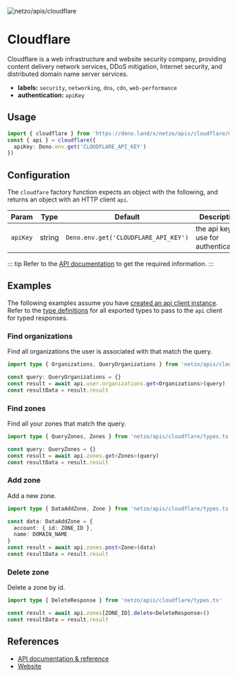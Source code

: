 <img src="https://raw.githubusercontent.com/netzo/netzo/main/assets/apis/cloudflare.svg" alt="netzo/apis/cloudflare" class="mb-5 w-75px">

# Cloudflare

Cloudflare is a web infrastructure and website security company, providing content delivery network services, DDoS mitigation, Internet security, and distributed domain name server services.

- **labels:** `security`, `networking`, `dns`, `cdn`, `web-performance`
- **authentication:** `apiKey`

## Usage

```ts
import { cloudflare } from 'https://deno.land/x/netzo/apis/cloudflare/mod.ts'
const { api } = cloudflare({
  apiKey: Deno.env.get('CLOUDFLARE_API_KEY')
})
```

## Configuration

The `cloudfare` factory function expects an object with the following, and returns an object with an HTTP client `api`.

| Param    | Type   | Default                              | Description                           |
|----------|--------|--------------------------------------|---------------------------------------|
| `apiKey` | string | `Deno.env.get('CLOUDFLARE_API_KEY')` | the api key to use for authentication |


::: tip Refer to the [API documentation](https://developers.cloudflare.com/api) to get the required information.
:::

## Examples

The following examples assume you have [created an api client instance](#usage). Refer to the [type definitions](https://deno.land/x/netzo/apis/cloudfare/types.ts) for all exported types to pass to the `api` client for typed responses.


### Find organizations

Find all organizations the user is associated with that match the query.

```ts
import type { Organizations, QueryOrganizations } from 'netzo/apis/cloudflare/types.ts'

const query: QueryOrganizations = {}
const result = await api.user.organizations.get<Organizations>(query)
const resultData = result.result
```

### Find zones

Find all your zones that match the query.

```ts
import type { QueryZones, Zones } from 'netzo/apis/cloudflare/types.ts'

const query: QueryZones = {}
const result = await api.zones.get<Zones>(query)
const resultData = result.result
```

### Add zone

Add a new zone.

```ts
import type { DataAddZone, Zone } from 'netzo/apis/cloudflare/types.ts'

const data: DataAddZone = {
  account: { id: ZONE_ID },
  name: DOMAIN_NAME
}
const result = await api.zones.post<Zone>(data)
const resultData = result.result
```

### Delete zone

Delete a zone by id.

```ts
import type { DeleteResponse } from 'netzo/apis/cloudflare/types.ts'

const result = await api.zones[ZONE_ID].delete<DeleteResponse>()
const resultData = result.result
```

## References

- [API documentation & reference](https://developers.cloudflare.com/api)
- [Website](https://www.cloudflare.com/)

